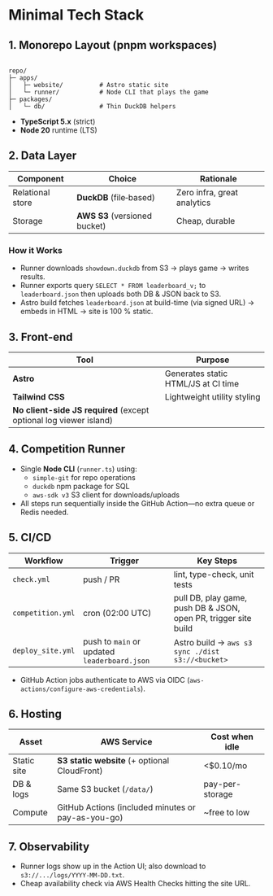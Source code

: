 # Minimal Tech Stack

## 1. Monorepo Layout (pnpm workspaces)

```

repo/
├─ apps/
│   ├─ website/          # Astro static site
│   └─ runner/           # Node CLI that plays the game
├─ packages/
│   └─ db/               # Thin DuckDB helpers

```

* **TypeScript 5.x** (strict)  
* **Node 20** runtime (LTS)

## 2. Data Layer

| Component | Choice | Rationale |
|-----------|--------|-----------|
| Relational store | **DuckDB** (file‐based) | Zero infra, great analytics |
| Storage | **AWS S3** (versioned bucket) | Cheap, durable |

### How it Works
* Runner downloads `showdown.duckdb` from S3 → plays game → writes results.  
* Runner exports query `SELECT * FROM leaderboard_v;` to `leaderboard.json` then uploads both DB & JSON back to S3.  
* Astro build fetches `leaderboard.json` at build-time (via signed URL) → embeds in HTML → site is 100 % static.

## 3. Front-end

| Tool | Purpose |
|------|---------|
| **Astro** | Generates static HTML/JS at CI time |
| **Tailwind CSS** | Lightweight utility styling |
| **No client-side JS required** (except optional log viewer island)

## 4. Competition Runner

* Single **Node CLI** (`runner.ts`) using:
  * `simple-git` for repo operations
  * `duckdb` npm package for SQL
  * `aws-sdk v3` S3 client for downloads/uploads
* All steps run sequentially inside the GitHub Action—no extra queue or Redis needed.

## 5. CI/CD

| Workflow | Trigger | Key Steps |
|----------|---------|-----------|
| `check.yml` | push / PR | lint, type-check, unit tests |
| `competition.yml` | cron (02:00 UTC) | pull DB, play game, push DB & JSON, open PR, trigger site build |
| `deploy_site.yml` | push to `main` or updated `leaderboard.json` | Astro build → `aws s3 sync ./dist s3://<bucket>` |

* GitHub Action jobs authenticate to AWS via OIDC (`aws-actions/configure-aws-credentials`).

## 6. Hosting

| Asset | AWS Service | Cost when idle |
|-------|-------------|----------------|
| Static site | **S3 static website** (+ optional CloudFront) | <$0.10/mo |
| DB & logs | Same S3 bucket (`/data/`) | pay-per-storage |
| Compute | GitHub Actions (included minutes or pay-as-you-go) | ~free to low |

## 7. Observability

* Runner logs show up in the Action UI; also download to `s3://.../logs/YYYY-MM-DD.txt`.  
* Cheap availability check via AWS Health Checks hitting the site URL.
